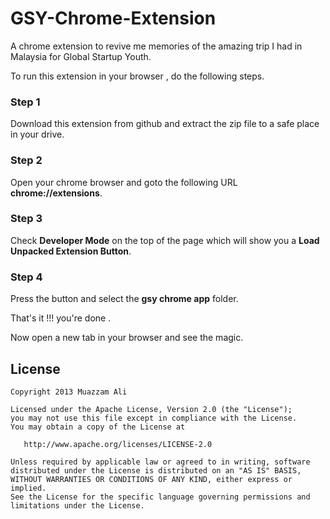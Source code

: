 GSY-Chrome-Extension
====================

A chrome extension to revive me memories of the amazing trip I had in Malaysia for Global Startup Youth.

To run this extension in your browser , do the following steps.

<h3>Step 1</h3>

Download this extension from github and extract the zip file to a safe place in your drive.

<h3>Step 2</h3>

Open your chrome browser and goto the following URL **chrome://extensions**.

<h3>Step 3</h3>

Check **Developer Mode** on the top of the page which will show you a **Load Unpacked Extension Button**.

<h3>Step 4</h3>

Press the button and select the **gsy chrome app** folder.

That's it !!! you're done .


Now open a new tab in your browser and see the magic.


## License
```
Copyright 2013 Muazzam Ali

Licensed under the Apache License, Version 2.0 (the "License");
you may not use this file except in compliance with the License.
You may obtain a copy of the License at

   http://www.apache.org/licenses/LICENSE-2.0

Unless required by applicable law or agreed to in writing, software
distributed under the License is distributed on an "AS IS" BASIS,
WITHOUT WARRANTIES OR CONDITIONS OF ANY KIND, either express or implied.
See the License for the specific language governing permissions and
limitations under the License.
```
